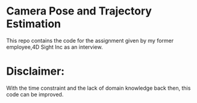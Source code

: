 # Camera Pose and Trajectory Estimation
This repo contains the code for the assignment given by my former employee,4D Sight Inc as an interview.
# Disclaimer: 
With the time constraint and the lack of domain knowledge back then, this code can be improved.
